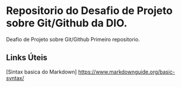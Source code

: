 # Repositorio do Desafio de Projeto sobre Git/Github da DIO.
Deafio de Projeto sobre Git/Github
Primeiro repositorio.
## Links Úteis 
[Sintax basica do Markdown] https://www.markdownguide.org/basic-syntax/
